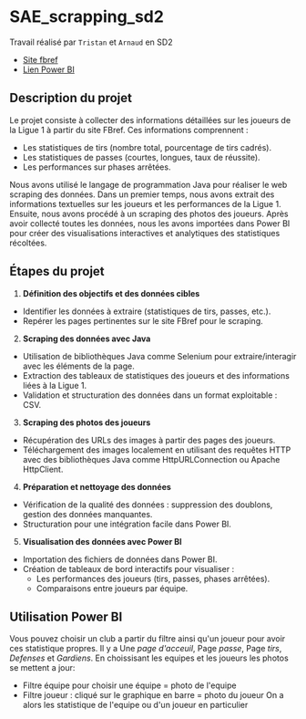 # SAE_scrapping_sd2
Travail réalisé par `Tristan` et `Arnaud` en SD2 
- [Site fbref ](https://fbref.com/fr/)
- [Lien Power BI](https://app.powerbi.com/MobileRedirect.html?ctid=a51a6642-5911-4306-a13c-f4731ab9c63f&Context=share-report&reportPage=a804966662e089394710&bookmarkGuid=007e0217-3f78-4324-a714-e4628da2e722&action=OpenReport&groupObjectId=589558de-5f05-424b-8637-806e696d3591&reportObjectId=c49f1f60-56b0-46dd-9ccb-a6e99ceeeb14&pbi_source=mobile_ios)

## Description du projet
Le projet consiste à collecter des informations détaillées sur les joueurs de la Ligue 1 à partir du site FBref. Ces informations comprennent :


- Les statistiques de tirs (nombre total, pourcentage de tirs cadrés).
- Les statistiques de passes (courtes, longues, taux de réussite).
- Les performances sur phases arrêtées.

Nous avons utilisé le langage de programmation Java pour réaliser le web scraping des données. Dans un premier temps, nous avons extrait des informations textuelles sur les joueurs et les performances de la Ligue 1. Ensuite, nous avons procédé à un scraping des photos des joueurs.
Après avoir collecté toutes les données, nous les avons importées dans Power BI pour créer des visualisations interactives et analytiques des statistiques récoltées.


## Étapes du projet
 1. **Définition des objectifs et des données cibles**
  - Identifier les données à extraire (statistiques de tirs, passes, etc.).
  - Repérer les pages pertinentes sur le site FBref pour le scraping.

2. **Scraping des données avec Java**
  - Utilisation de bibliothèques Java comme Selenium pour extraire/interagir avec les éléments de la page.
  - Extraction des tableaux de statistiques des joueurs et des informations liées à la Ligue 1.
  - Validation et structuration des données dans un format exploitable : CSV.

3. **Scraping des photos des joueurs**
  - Récupération des URLs des images à partir des pages des joueurs.
  - Téléchargement des images localement en utilisant des requêtes HTTP avec des bibliothèques Java comme HttpURLConnection ou Apache HttpClient.

4. **Préparation et nettoyage des données**
  - Vérification de la qualité des données : suppression des doublons, gestion des données manquantes.
  - Structuration pour une intégration facile dans Power BI.

5. **Visualisation des données avec Power BI**
  - Importation des fichiers de données dans Power BI.
  - Création de tableaux de bord interactifs pour visualiser :
    - Les performances des joueurs (tirs, passes, phases arrêtées).
    - Comparaisons entre joueurs par équipe.

## Utilisation Power BI
Vous pouvez choisir un club a partir du filtre ainsi qu'un joueur pour avoir ces statistique propres. Il y a Une *page d'acceuil*, Page *passe*, Page *tirs*, *Defenses* et *Gardiens*.
En choissisant les equipes et les joueurs les photos se mettent a jour:
- Filtre équipe pour choisir une équipe = photo de l'equipe
- Filtre joueur : cliqué sur le graphique en barre = photo du joueur
On a alors les statistique de l'equipe ou d'un joueur en particulier
